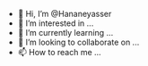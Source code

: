 - 👋 Hi, I’m @Hananeyasser
- 👀 I’m interested in ...
- 🌱 I’m currently learning ...
- 💞️ I’m looking to collaborate on ...
- 📫 How to reach me ...

<!---
Hananeyasser/Hananeyasser is a ✨ special ✨ repository because its `README.md` (this file) appears on your GitHub profile.
You can click the Preview link to take a look at your changes.
--->
